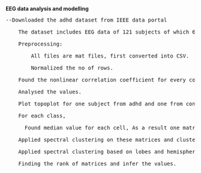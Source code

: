 **EEG data analysis and modelling**
<pre>
--Downloaded the adhd dataset from IEEE data portal<br />
    The dataset includes EEG data of 121 subjects of which 60 Adhd and 61 are control<br />
    Preprocessing:<br />
        All files are mat files, first converted into CSV.<br />
        Normalized the no of rows.<br />
    Found the nonlinear correlation coefficient for every column with every other column. As a result, got a 19*19 matrix for each subject.<br />
    Analysed the values.<br />
    Plot topoplot for one subject from adhd and one from control and find the inference.<br />
    For each class,<br />
      Found median value for each cell, As a result one matrix for each class is obtained.<br />
    Applied spectral clustering on these matrices and cluster the electrodes.<br />
    Applied spectral clustering based on lobes and hemispheres.<br />
    Finding the rank of matrices and infer the values.<br />
</pre>
